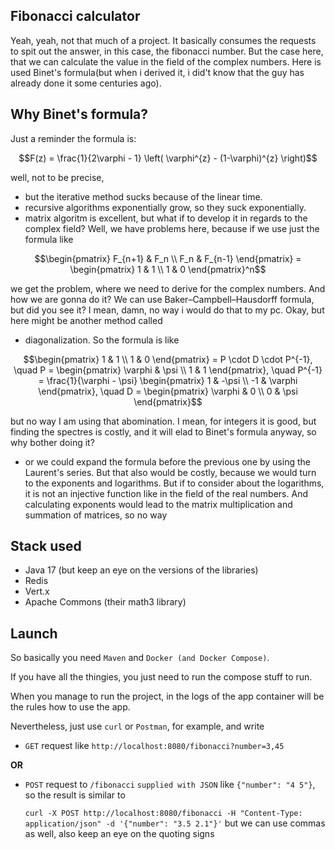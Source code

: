 ## Fibonacci calculator

Yeah, yeah, not that much of a project. It basically consumes the requests to spit out the answer, in this case, the fibonacci number. 
But the case here, that we can calculate the value in the field of the complex numbers. Here is used Binet's formula(but when i derived it, i did't know that the guy has already done it some centuries ago).

## Why Binet's formula?

Just a reminder the formula is:

$$F(z) = \frac{1}{2\varphi - 1} \left( \varphi^{z} - (1-\varphi)^{z} \right)$$

well, not to be precise,

- but the iterative method sucks because of the linear time.
- recursive algorithms exponentially grow, so they suck exponentially.
- matrix algoritm is excellent, but what if to develop it in regards to the complex field? Well, we have problems here, because if we use just the formula like 
```math
\begin{pmatrix}
F_{n+1} & F_n \\
F_n & F_{n-1}
\end{pmatrix}
=
\begin{pmatrix}
1 & 1 \\
1 & 0
\end{pmatrix}^n
```
we get the problem, where we need to derive for the complex numbers. And how we are gonna do it? We can use Baker–Campbell–Hausdorff formula, but did you see it? I mean, damn, no way i would do that to my pc. Okay, but here might be another method called
- diagonalization. So the formula is like
```math
\begin{pmatrix}
1 & 1 \\
1 & 0
\end{pmatrix}
=
P \cdot D \cdot P^{-1}, \quad
P = \begin{pmatrix}
\varphi & \psi \\
1 & 1
\end{pmatrix}, \quad
P^{-1} = \frac{1}{\varphi - \psi}
\begin{pmatrix}
1 & -\psi \\
-1 & \varphi
\end{pmatrix}, \quad
D = \begin{pmatrix}
\varphi & 0 \\
0 & \psi
\end{pmatrix}
```
but no way I am using that abomination. I mean, for integers it is good, but finding the spectres is costly, and it will elad to Binet's formula anyway, so why bother doing it?
- or we could expand the formula before the previous one by using the Laurent's series. But that also would be costly, because we would turn to the exponents and logarithms.
But if to consider about the logarithms, it is not an injective function like in the field of the real numbers. And calculating exponents would lead to the matrix multiplication and summation of matrices, so no way


## Stack used

- Java 17 (but keep an eye on the versions of the libraries)
- Redis
- Vert.x
- Apache Commons (their math3 library)

## Launch

So basically you need `Maven` and `Docker (and Docker Compose)`. 

If you have all the thingies, you just need to run the compose stuff to run. 

When you manage to run the project, in the logs of the app container will be the rules how to use the app.

Nevertheless, just use `curl` or `Postman`, for example, and write 

- `GET` request like `http://localhost:8080/fibonacci?number=3,45`

**OR**

- `POST` request to `/fibonacci` `supplied with JSON` like `{"number": "4 5"}`, so the result is similar to

  `curl -X POST http://localhost:8080/fibonacci
  -H "Content-Type: application/json"
  -d '{"number": "3.5 2.1"}'` but we can use commas as well, also keep an eye on the quoting signs
